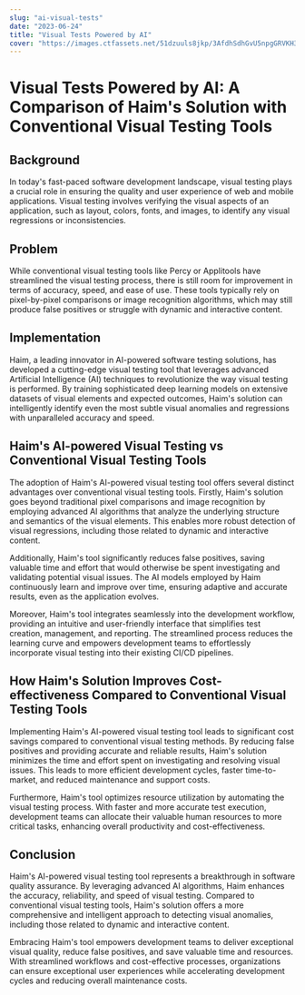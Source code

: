 ```yaml
---
slug: "ai-visual-tests"
date: "2023-06-24"
title: "Visual Tests Powered by AI"
cover: "https://images.ctfassets.net/51dzuuls8jkp/3AfdhSdhGvU5npgGRVKH3S/cb928398471578dbd84e438e0826859e/0-1.jpg"
---
```


# Visual Tests Powered by AI: A Comparison of Haim's Solution with Conventional Visual Testing Tools

## Background

In today's fast-paced software development landscape, visual testing plays a crucial role in ensuring the quality and user experience of web and mobile applications. Visual testing involves verifying the visual aspects of an application, such as layout, colors, fonts, and images, to identify any visual regressions or inconsistencies.

## Problem

While conventional visual testing tools like Percy or Applitools have streamlined the visual testing process, there is still room for improvement in terms of accuracy, speed, and ease of use. These tools typically rely on pixel-by-pixel comparisons or image recognition algorithms, which may still produce false positives or struggle with dynamic and interactive content.

## Implementation

Haim, a leading innovator in AI-powered software testing solutions, has developed a cutting-edge visual testing tool that leverages advanced Artificial Intelligence (AI) techniques to revolutionize the way visual testing is performed. By training sophisticated deep learning models on extensive datasets of visual elements and expected outcomes, Haim's solution can intelligently identify even the most subtle visual anomalies and regressions with unparalleled accuracy and speed.

## Haim's AI-powered Visual Testing vs Conventional Visual Testing Tools

The adoption of Haim's AI-powered visual testing tool offers several distinct advantages over conventional visual testing tools. Firstly, Haim's solution goes beyond traditional pixel comparisons and image recognition by employing advanced AI algorithms that analyze the underlying structure and semantics of the visual elements. This enables more robust detection of visual regressions, including those related to dynamic and interactive content.

Additionally, Haim's tool significantly reduces false positives, saving valuable time and effort that would otherwise be spent investigating and validating potential visual issues. The AI models employed by Haim continuously learn and improve over time, ensuring adaptive and accurate results, even as the application evolves.

Moreover, Haim's tool integrates seamlessly into the development workflow, providing an intuitive and user-friendly interface that simplifies test creation, management, and reporting. The streamlined process reduces the learning curve and empowers development teams to effortlessly incorporate visual testing into their existing CI/CD pipelines.

## How Haim's Solution Improves Cost-effectiveness Compared to Conventional Visual Testing Tools

Implementing Haim's AI-powered visual testing tool leads to significant cost savings compared to conventional visual testing methods. By reducing false positives and providing accurate and reliable results, Haim's solution minimizes the time and effort spent on investigating and resolving visual issues. This leads to more efficient development cycles, faster time-to-market, and reduced maintenance and support costs.

Furthermore, Haim's tool optimizes resource utilization by automating the visual testing process. With faster and more accurate test execution, development teams can allocate their valuable human resources to more critical tasks, enhancing overall productivity and cost-effectiveness.

## Conclusion

Haim's AI-powered visual testing tool represents a breakthrough in software quality assurance. By leveraging advanced AI algorithms, Haim enhances the accuracy, reliability, and speed of visual testing. Compared to conventional visual testing tools, Haim's solution offers a more comprehensive and intelligent approach to detecting visual anomalies, including those related to dynamic and interactive content.

Embracing Haim's tool empowers development teams to deliver exceptional visual quality, reduce false positives, and save valuable time and resources. With streamlined workflows and cost-effective processes, organizations can ensure exceptional user experiences while accelerating development cycles and reducing overall maintenance costs.
